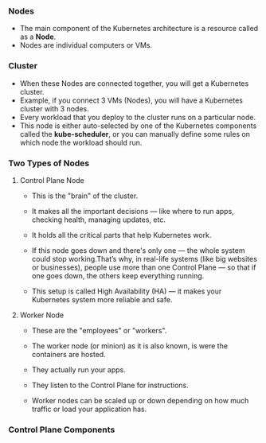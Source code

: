 ### Nodes

- The main component of the Kubernetes architecture is a resource called as a **Node**.
- Nodes are individual computers or VMs.

### Cluster

-  When these Nodes are connected together, you will get a Kubernetes cluster.
-  Example, if you connect 3 VMs (Nodes), you will have a Kubernetes cluster with 3 nodes.
-  Every workload that you deploy to the cluster runs on a particular node.
-  This node is either auto-selected by one of the Kubernetes components called the **kube-scheduler**, or you can manually define some rules on which node the workload should run. 

### Two Types of Nodes

1. Control Plane Node

   -  This is the "brain" of the cluster.

   - It makes all the important decisions — like where to run apps, checking health, managing updates, etc.

   - It holds all the critical parts that help Kubernetes work.

   - If this node goes down and there's only one — the whole system could stop working.That’s why, in real-life systems (like big websites or businesses), people use more than one Control Plane  — so that if one goes down, the others keep everything running.

   - This setup is called High Availability (HA) — it makes your Kubernetes system more reliable and safe.

2. Worker Node

   - These are the "employees" or "workers".

   - The worker node (or minion) as it is also known, is were the containers are hosted.

   - They actually run your apps.

   - They listen to the Control Plane for instructions.
   - Worker nodes can be scaled up or down depending on how much traffic or load your application has.

### Control Plane Components 
